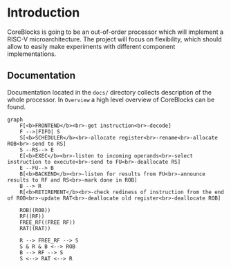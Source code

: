 # Introduction

CoreBlocks is going to be an out-of-order processor which will implement a RISC-V microarchitecture.
The project will focus on flexibility, which should allow to easily make experiments with different
component implementations.

## Documentation

Documentation located in the `docs/` directory collects description of the whole processor.
In `Overview` a high level overview of CoreBlocks can be found.


```{mermaid}
graph
    F[<b>FRONTEND</b><br>-get instruction<br>-decode]
    F -->|FIFO| S
    S[<b>SCHEDULER</b><br>-allocate register<br>-rename<br>-allocate ROB<br>-send to RS]
    S --RS--> E
    E[<b>EXEC</b><br>-listen to incoming operands<br>-select instruction to execute<br>-send to FU<br>-deallocate RS]
    E --FU--> B
    B[<b>BACKEND</b><br>-listen for results from FU<br>-announce results to RF and RS<br>-mark done in ROB]
    B --> R
    R[<b>RETIREMENT</b><br>-check rediness of instruction from the end of ROB<br>-update RAT<br>-deallocate old register<br>-deallocate ROB]

    ROB((ROB))
    RF((RF))
    FREE_RF((FREE RF))
    RAT((RAT))

    R --> FREE_RF --> S
    S & R & B <--> ROB
    B --> RF --> S
    S <--> RAT <--> R
```
